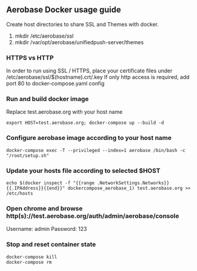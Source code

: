 ## Aerobase Docker usage guide
Create host directories to share SSL and Themes with docker.
1. mkdir /etc/aerobase/ssl
2. mkdir /var/opt/aerobase/unifiedpush-server/themes

### HTTPS vs HTTP
In order to run using SSL / HTTPS, place your certificate files under /etc/aerobase/ssl/$(hostname).crt/.key
If only http access is required, add port 80 to docker-compose.yaml config

### Run and build docker image
Replace test.aerobase.org with your host name
```
export HOST=test.aerobase.org; docker-compose up --build -d
```
### Configure aerobase image according to your host name
```
docker-compose exec -T --privileged --index=1 aerobase /bin/bash -c "/root/setup.sh"
```
### Update your hosts file according to selected $HOST
```
echo $(docker inspect -f "{{range .NetworkSettings.Networks}}{{.IPAddress}}{{end}}" dockercompose_aerobase_1) test.aerobase.org >> /etc/hosts
```
### Open chrome and browse http(s)://test.aerobase.org/auth/admin/aerobase/console
Username: admin
Password: 123

### Stop and reset container state
```
docker-compose kill
docker-compose rm
```
